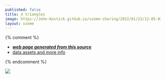 ```yaml
---
published: false
title: 4 triangles
image: https://John-Kostick.github.io/vzome-sharing/2022/01/21/12-05-03-4-triangles/4-triangles.png
layout: vzome
---
```


{% comment %}
 - [***web page generated from this source***][post]
 - [data assets and more info][github]

[post]: <https://John-Kostick.github.io/vzome-sharing/2022/01/21/4-triangles-12-05-03.html>
[github]: <https://github.com/John-Kostick/vzome-sharing/tree/main/2022/01/21/12-05-03-4-triangles/>
{% endcomment %}

<vzome-viewer style="width: 100%; height: 65vh;"
       src="https://John-Kostick.github.io/vzome-sharing/2022/01/21/12-05-03-4-triangles/4-triangles.vZome" >
  <img src="https://John-Kostick.github.io/vzome-sharing/2022/01/21/12-05-03-4-triangles/4-triangles.png" />
</vzome-viewer>
